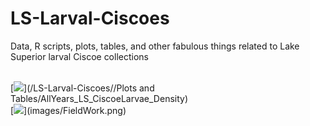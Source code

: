 # LS-Larval-Ciscoes
Data, R scripts, plots, tables, and other fabulous things related to Lake Superior larval Ciscoe collections

<br>
[<img src="/LS-Larval-Ciscoes/Plots and Tables/AllYears_LS_CiscoeLarvae_Density?raw=true"/>](/LS-Larval-Ciscoes//Plots and Tables/AllYears_LS_CiscoeLarvae_Density) 
<br>
[<img src="images/FieldWork.png?raw=true"/>](images/FieldWork.png) 
